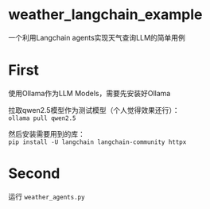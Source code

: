 # weather_langchain_example
一个利用Langchain agents实现天气查询LLM的简单用例  
# First
使用Ollama作为LLM Models，需要先安装好Ollama  
  
拉取qwen2.5模型作为测试模型（个人觉得效果还行）：    
`ollama pull qwen2.5`  
  
然后安装需要用到的库：  
`pip install -U langchain langchain-community httpx`  

# Second
运行 `weather_agents.py`   
